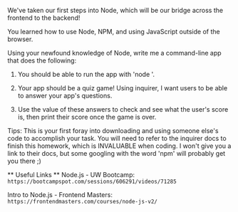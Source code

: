 We've taken our first steps into Node, which will be our bridge across the frontend to the backend!

You learned how to use Node, NPM, and using JavaScript outside of the browser.

Using your newfound knowledge of Node, write me a command-line app that does the following:

1. You should be able to run the app with 'node <filename>'.

2. Your app should be a quiz game! Using inquirer, I want users to be able to answer your app's questions.

3. Use the value of these answers to check and see what the user's score is, then print their score once the game is over.

Tips:
This is your first foray into downloading and using someone else's code to accomplish your task. You will need to refer to the inquirer docs to finish this homework, which is INVALUABLE when coding. I won't give you a link to their docs, but some googling with the word 'npm' will probably get you there ;)

** Useful Links **
Node.js - UW Bootcamp:
`https://bootcampspot.com/sessions/606291/videos/71285`

Intro to Node.js - Frontend Masters:
`https://frontendmasters.com/courses/node-js-v2/`
